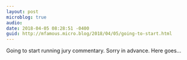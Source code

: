 ```yaml
---
layout: post
microblog: true
audio: 
date: 2018-04-05 08:28:51 -0400
guid: http://mfamous.micro.blog/2018/04/05/going-to-start.html
---
```

Going to start running jury commentary. Sorry in advance. Here goes...
